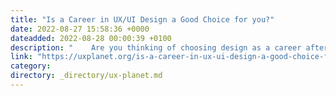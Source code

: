 ```yaml
---
title: "Is a Career in UX/UI Design a Good Choice for you?"
date: 2022-08-27 15:58:36 +0000
dateadded: 2022-08-28 00:00:39 +0100
description: "    Are you thinking of choosing design as a career after schooling or after your college? Then this article is for you!  Continue reading on UX Planet »  "
link: "https://uxplanet.org/is-a-career-in-ux-ui-design-a-good-choice-for-you-696d2c5468b8?source=rss----819cc2aaeee0---4"
category:
directory: _directory/ux-planet.md
---
```


